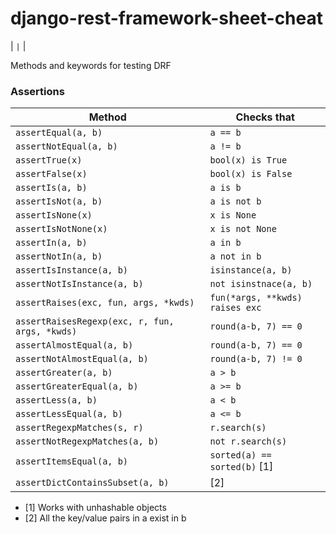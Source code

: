# django-rest-framework-sheet-cheat

| `` | `` |

Methods and keywords for testing DRF

### Assertions

| Method  | Checks that |
| ------------- | ------------- |
| `assertEqual(a, b)` | `a == b` |
| `assertNotEqual(a, b)` | `a != b` |
| `assertTrue(x)` | `bool(x) is True` |
| `assertFalse(x)` | `bool(x) is False` |
| `assertIs(a, b)` | `a is b` |
| `assertIsNot(a, b)` | `a is not b` |
| `assertIsNone(x)` | `x is None` |
| `assertIsNotNone(x)` | `x is not None` |
| `assertIn(a, b)` | `a in b` |
| `assertNotIn(a, b)` | `a not in b` |
| `assertIsInstance(a, b)` | `isinstance(a, b)` |
| `assertNotIsInstance(a, b)` | `not isinstnace(a, b)` |
| `assertRaises(exc, fun, args, *kwds)` | `fun(*args, **kwds) raises exc` |
| `assertRaisesRegexp(exc, r, fun, args, *kwds)` | `round(a-b, 7) == 0` |
| `assertAlmostEqual(a, b)` | `round(a-b, 7) == 0` |
| `assertNotAlmostEqual(a, b)` | `round(a-b, 7) != 0` |
| `assertGreater(a, b)` | `a > b` |
| `assertGreaterEqual(a, b)` | `a >= b` |
| `assertLess(a, b)` | `a < b` |
| `assertLessEqual(a, b)` | `a <= b` |
| `assertRegexpMatches(s, r)` | `r.search(s)` |
| `assertNotRegexpMatches(a, b)` | `not r.search(s)` |
| `assertItemsEqual(a, b)` | `sorted(a) == sorted(b)` [1] |
| `assertDictContainsSubset(a, b)` | [2]|

- [1] Works with unhashable objects
- [2] All the key/value pairs in a exist in b

